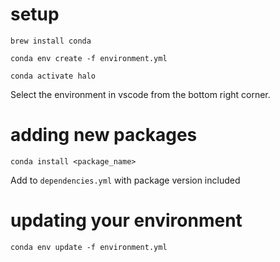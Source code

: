 # setup

`brew install conda`

`conda env create -f environment.yml`

`conda activate halo`

Select the environment in vscode from the bottom right corner.

# adding new packages

`conda install <package_name>`

Add to `dependencies.yml` with package version included

# updating your environment

`conda env update -f environment.yml`